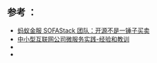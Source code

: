 ## 参考 ：
- [蚂蚁金服 SOFAStack 团队：开源不是一锤子买卖](https://gitee.com/gitee-stars/16)
- [中小型互联网公司微服务实践-经验和教训](https://blog.csdn.net/lmdsoft/article/details/82317670)
- []()
- []()